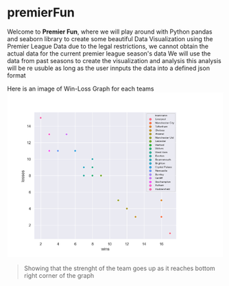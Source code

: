 <h1>premierFun</h1>

Welcome to **Premier Fun**, where we will play around with 
Python pandas and seaborn library to create some beautiful 
Data Visualization using the Premier League Data
due to the legal restrictions, we cannot obtain the actual data for 
the current premier league season's data
We will use the data from past seasons to create the visualization and analysis 
this analysis will be re usuble as long as the user innputs the data into a defined json format 

Here is an image of Win-Loss Graph for each teams 
![win-loss ratio graph epl](output.png)

>Showing that the strenght of the team goes up as it reaches bottom right corner of the graph
